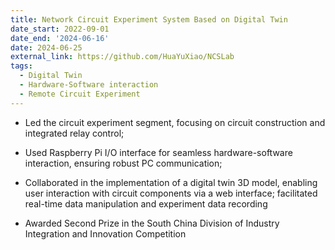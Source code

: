 ```yaml
---
title: Network Circuit Experiment System Based on Digital Twin
date_start: 2022-09-01
date_end: '2024-06-16'
date: 2024-06-25
external_link: https://github.com/HuaYuXiao/NCSLab
tags:
  - Digital Twin
  - Hardware-Software interaction
  - Remote Circuit Experiment
---
```


- Led the circuit experiment segment, focusing on circuit construction and integrated relay control; 

- Used Raspberry Pi I/O interface for seamless hardware-software interaction, ensuring robust PC communication;

- Collaborated in the implementation of a digital twin 3D model, enabling user interaction with circuit components via a web interface; facilitated real-time data manipulation and experiment data recording

- Awarded Second Prize in the South China Division of Industry Integration and Innovation Competition
<!--more-->
